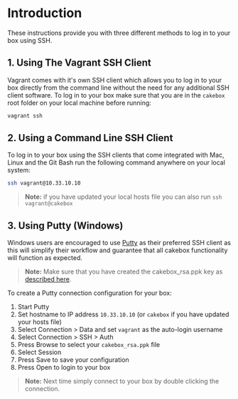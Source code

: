 # Introduction

These instructions provide you with three different methods to
log in to your box using SSH.

## 1. Using The Vagrant SSH Client

Vagrant comes with it's own SSH client which allows you to log in to your box
directly from the command line without the need for any additional SSH client
software. To log in to your box make sure that you are in the ``cakebox`` root
folder on your local machine before running:

```bash
vagrant ssh
```

## 2. Using a Command Line SSH Client

To log in to your box using the SSH clients that come integrated with Mac, Linux
and the Git Bash run the following command anywhere on your local system:

```bash
ssh vagrant@10.33.10.10
```

> **Note:** if you have updated your local hosts file you can also run
> ``ssh vagrant@cakebox``
## 3. Using Putty (Windows)

Windows users are encouraged to use
[Putty](http://www.chiark.greenend.org.uk/~sgtatham/putty/download.html) as
their preferred SSH client as this will simplify their workflow and
guarantee that all cakebox functionality will function as expected.

> **Note:** Make sure that you have created the cakebox_rsa.ppk key as
> [described here](tutorials/securing-box-authentication/#putty-users-windows).

To create a Putty connection configuration for your box:

1. Start Putty
2. Set hostname to IP address ``10.33.10.10`` (or ``cakebox`` if you have updated your hosts file)
3. Select Connection > Data and set ``vagrant`` as the auto-login username
4. Select Connection > SSH > Auth
5. Press Browse to select your ``cakebox_rsa.ppk`` file
6. Select Session
7. Press Save to save your configuration
8. Press Open to login to your box

> **Note:** Next time simply connect to your box by double clicking the connection.
